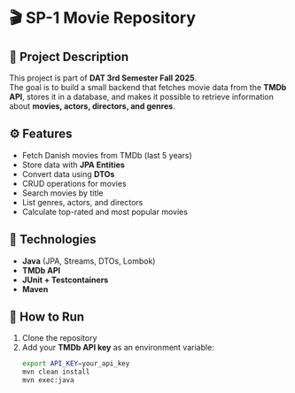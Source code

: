 # 🎬 SP-1 Movie Repository  

## 📌 Project Description  
This project is part of **DAT 3rd Semester Fall 2025**.  
The goal is to build a small backend that fetches movie data from the **TMDb API**, stores it in a database, and makes it possible to retrieve information about **movies, actors, directors, and genres**.  

## ⚙️ Features  
- Fetch Danish movies from TMDb (last 5 years)  
- Store data with **JPA Entities**  
- Convert data using **DTOs**  
- CRUD operations for movies  
- Search movies by title  
- List genres, actors, and directors  
- Calculate top-rated and most popular movies  

## 🧪 Technologies  
- **Java** (JPA, Streams, DTOs, Lombok)  
- **TMDb API**  
- **JUnit + Testcontainers**  
- **Maven**  

## 🚀 How to Run  
1. Clone the repository  
2. Add your **TMDb API key** as an environment variable:  
   ```bash
   export API_KEY=your_api_key
   mvn clean install
   mvn exec:java
   ```



